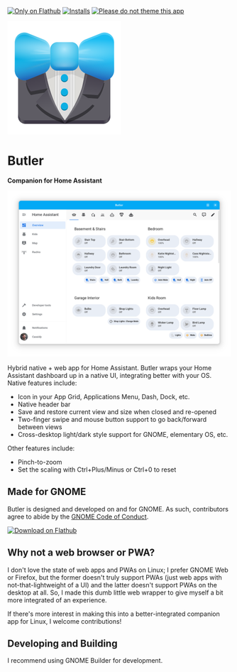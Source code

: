 [![Only on Flathub](https://img.shields.io/badge/Only_on_Flathub-white?logo=flathub&logoColor=white&labelColor=black)][Only on Flathub]
[![Installs](https://img.shields.io/flathub/downloads/com.cassidyjames.butler?label=Installs)][Flathub]
[![Please do not theme this app](https://stopthemingmy.app/badge.svg)](https://stopthemingmy.app)

![Icon](data/icons/app.svg?raw=true)

# Butler

**Companion for Home Assistant**

![Screenshot](data/screenshots/light.png)

Hybrid native + web app for Home Assistant. Butler wraps your Home Assistant dashboard up in a native UI, integrating better with your OS. Native features include:

- Icon in your App Grid, Applications Menu, Dash, Dock, etc.
- Native header bar
- Save and restore current view and size when closed and re-opened
- Two-finger swipe and mouse button support to go back/forward between views
- Cross-desktop light/dark style support for GNOME, elementary OS, etc.

Other features include:

- Pinch-to-zoom
- Set the scaling with Ctrl+Plus/Minus or Ctrl+0 to reset

## Made for GNOME

Butler is designed and developed on and for GNOME. As such, contributors agree to abide by the [GNOME Code of Conduct](https://wiki.gnome.org/Foundation/CodeOfConduct).

<a href='https://flathub.org/apps/details/com.cassidyjames.butler'><img width='196' alt='Download on Flathub' src='https://flathub.org/api/badge?locale=en'/></a>

## Why not a web browser or PWA?

I don't love the state of web apps and PWAs on Linux; I prefer GNOME Web or Firefox, but the former doesn't truly support PWAs (just web apps with not-that-lightweight of a UI) and the latter doesn't support PWAs on the desktop at all. So, I made this dumb little web wrapper to give myself a bit more integrated of an experience.

If there's more interest in making this into a better-integrated companion app for Linux, I welcome contributions!

## Developing and Building

I recommend using GNOME Builder for development.

[Only on Flathub]: https://cassidyjam.es/apps#only-on-flathub
[Flathub]: https://flathub.org/apps/details/com.cassidyjames.butler
